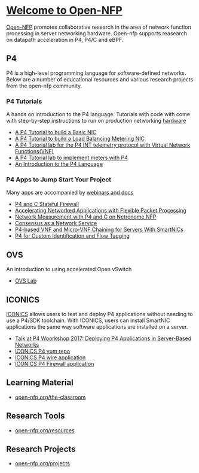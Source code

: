 [Welcome to Open-NFP](http://www.open-nfp.org)
==============================================
[Open-NFP](http://www.open-nfp.org) promotes collaborative research in the area of network function processing in server networking hardware. Open-nfp supports reasearch on datapath acceleration in P4, P4/C and eBPF.

P4
---
P4 is a high-level programming language for software-defined networks. Below are a number of educational resources and various research projects from the  open-nfp community.

### P4 Tutorials
A hands on introduction to the P4 language. Tutorials with code with come with step-by-step instructions to run on production networking [hardware](http://open-nfp.org/resources/)
- [A P4 Tutorial to build a Basic NIC](https://github.com/open-nfpsw/p4_basic_lb_metering_nic)
- [A P4 Tutorial to build a Load Balancing Metering NIC](https://github.com/open-nfpsw/p4_basic_lb_metering_nic)
- [A P4 Tutorial lab for the P4 INT telemetry protocol with Virtual Network Functions(VNF)](https://github.com/open-nfpsw/vnf_telemetry_lab)
- [A P4 Tutorial lab to implement meters with P4](https://github.com/open-nfpsw/meters_lab)
- [An Introduction to the P4 Language](http://open-nfp.org/documents/54/iee_nfv_conference_p4tutorial_SRFpcZX.pdf)

### P4 Apps to Jump Start Your Project
Many apps are accompanied by [webinars and docs](http://open-nfp.org/the-classroom/)
- [P4 and C Stateful Firewall](https://github.com/open-nfpsw/p4c_firewall)
- [Accelerating Networked Applications with Flexible Packet Processing](https://github.com/open-nfpsw/flexnic)
- [Network Measurement with P4 and C on Netronome NFP](https://github.com/open-nfpsw/M-Sketch)
- [Consensus as a Network Service](https://github.com/open-nfpsw/NetPaxos)
- [P4-based VNF and Micro-VNF Chaining for Servers With SmartNICs](https://github.com/open-nfpsw/p4_vnf_uvnf_demo)
- [P4 for Custom Identification and Flow Tagging](https://github.com/open-nfpsw/P4Probe)

OVS
---
An introduction to using accelerated Open vSwitch
- [OVS Lab](https://github.com/open-nfpsw/ovs_lab)

ICONICS
-------
[ICONICS](http://www.iconics.io) allows users to test and deploy P4 applications without needing to use a P4/SDK toolchain. With ICONICS, users can install SmartNIC applications the same way software applications are installed on a server.
- [Talk at P4 Woorkshop 2017: Deploying P4 Applications in Server-Based Networks](http://p4.org/wp-content/uploads/2017/06/p4-ws-2017-deploying_p4_apps.pdf)
- [ICONICS P4 yum repo]( http://iconicsp4.cloudapp.net/)
- [ICONICS P4 wire application](https://github.com/open-nfpsw/p4c_firewall/tree/master/state_table_fw)
- [ICONICS P4 Firewall application](https://github.com/open-nfpsw/p4wire)

Learning Material
---------------------------------
- [open-nfp.org/the-classroom](http://www.open-nfp.org/the-classroom)

Research Tools
--------------
- [open-nfp.org/resources](http://www.open-nfp.org/resources)

Research Projects
------------------------
- [open-nfp.org/projects](http://www.open-nfp.org/projects)
